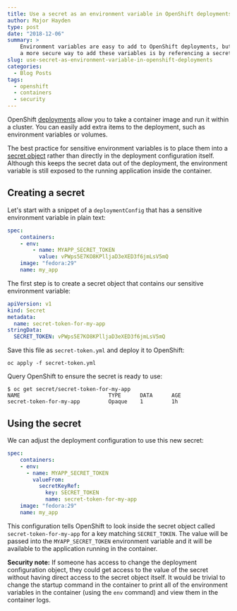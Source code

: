 ```yaml
---
title: Use a secret as an environment variable in OpenShift deployments
author: Major Hayden
type: post
date: "2018-12-06"
summary: >
    Environment variables are easy to add to OpenShift deployments, but
    a more secure way to add these variables is by referencing a secret.
slug: use-secret-as-environment-variable-in-openshift-deployments
categories:
  - Blog Posts
tags:
  - openshift
  - containers
  - security
---
```


OpenShift [deployments] allow you to take a container image and run it within a
cluster. You can easily add extra items to the deployment, such as
environment variables or volumes.

The best practice for sensitive environment variables is to place them into a
[secret object] rather than directly in the deployment configuration itself.
Although this keeps the secret data out of the deployment, the environment
variable is still exposed to the running application inside the container.

## Creating a secret

Let's start with a snippet of a `deploymentConfig` that has a sensitive
environment variable in plain text:

```yml
spec:
    containers:
    - env:
        - name: MYAPP_SECRET_TOKEN
          value: vPWps5E7KO8KPlljaD3eXED3f6jmLsV5mQ
    image: "fedora:29"
    name: my_app
```

The first step is to create a secret object that contains our sensitive
environment variable:

```yml
apiVersion: v1
kind: Secret
metadata:
  name: secret-token-for-my-app
stringData:
  SECRET_TOKEN: vPWps5E7KO8KPlljaD3eXED3f6jmLsV5mQ
```

Save this file as `secret-token.yml` and deploy it to OpenShift:

```
oc apply -f secret-token.yml
```

Query OpenShift to ensure the secret is ready to use:

```
$ oc get secret/secret-token-for-my-app
NAME                            TYPE      DATA      AGE
secret-token-for-my-app         Opaque    1         1h
```

## Using the secret

We can adjust the deployment configuration to use this new secret:

```yml
spec:
    containers:
    - env:
      - name: MYAPP_SECRET_TOKEN
        valueFrom:
          secretKeyRef:
            key: SECRET_TOKEN
            name: secret-token-for-my-app
    image: "fedora:29"
    name: my_app
```

This configuration tells OpenShift to look inside the secret object called
`secret-token-for-my-app` for a key matching `SECRET_TOKEN`. The value will
be passed into the `MYAPP_SECRET_TOKEN` environment variable and it will be
available to the application running in the container.

**Security note:** If someone has access to change the deployment
configuration object, they could get access to the value of the secret
without having direct access to the secret object itself. It would be trivial
to change the startup command in the container to print all of the
environment variables in the container (using the `env` command) and view them
in the container logs.

[deployments]: https://docs.openshift.com/container-platform/3.9/dev_guide/deployments/how_deployments_work.html
[secret object]: https://docs.openshift.com/container-platform/3.9/dev_guide/secrets.html
